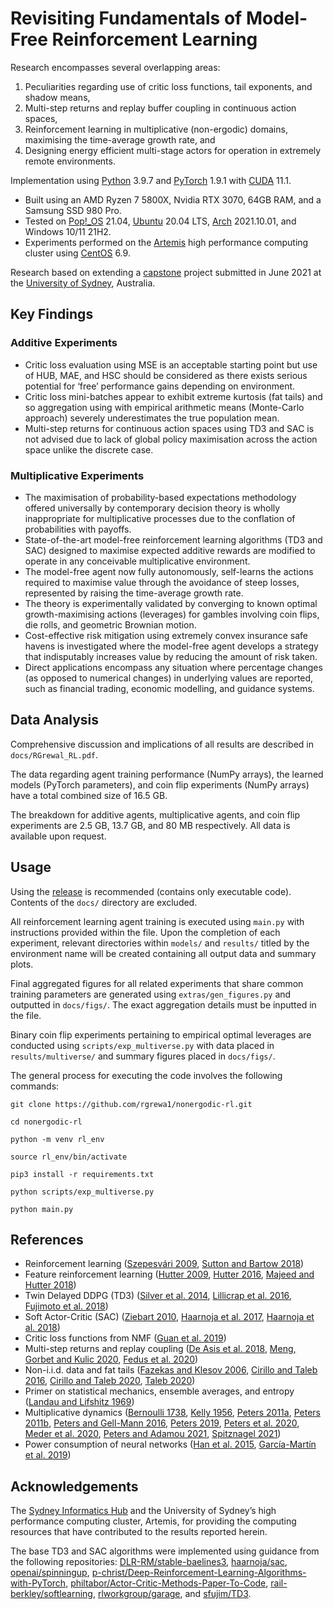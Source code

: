 # Revisiting Fundamentals of Model-Free Reinforcement Learning

Research encompasses several overlapping areas: 
1. Peculiarities regarding use of critic loss functions, tail exponents, and shadow means,
2. Multi-step returns and replay buffer coupling in continuous action spaces,
3. Reinforcement learning in multiplicative (non-ergodic) domains, maximising the time-average growth rate, and
4. Designing energy efficient multi-stage actors for operation in extremely remote environments.

Implementation using [Python](https://www.python.org) 3.9.7 and [PyTorch](https://pytorch.org) 1.9.1 with [CUDA](https://developer.nvidia.com/cuda-zone) 11.1. 
- Built using an AMD Ryzen 7 5800X, Nvidia RTX 3070, 64GB RAM, and a Samsung SSD 980 Pro.
- Tested on [Pop!\_OS](https://pop.system76.com) 21.04, [Ubuntu](https://ubuntu.com) 20.04 LTS, [Arch](https://archlinux.org) 2021.10.01, and Windows 10/11 21H2.
- Experiments performed on the [Artemis](https://sydneyuni.atlassian.net/wiki/spaces/RC/pages/1033929078/Artemis+HPC+documentation) high performance computing cluster using [CentOS](https://www.centos.org) 6.9.

Research based on extending a [capstone](https://github.com/rgrewa1/capstone) project submitted in June 2021 at the [University of Sydney](https://www.sydney.edu.au), Australia.

## Key Findings
### Additive Experiments
* Critic loss evaluation using MSE is an acceptable starting point but use of HUB, MAE, and HSC should be considered as there exists serious potential for ‘free’ performance gains depending on environment.
* Critic loss mini-batches appear to exhibit extreme kurtosis (fat tails) and so aggregation using with empirical arithmetic means (Monte-Carlo approach) severely underestimates the true population mean.
* Multi-step returns for continuous action spaces using TD3 and SAC is not advised due to lack of global policy maximisation across the action space unlike the discrete case.

### Multiplicative Experiments
* The maximisation of probability-based expectations methodology offered universally by contemporary decision theory is wholly inappropriate for multiplicative processes due to the conflation of probabilities with payoffs.
*  State-of-the-art model-free reinforcement learning algorithms (TD3 and SAC) designed to maximise expected additive rewards are modified to operate in any conceivable multiplicative environment.  
* The model-free agent now fully autonomously, self-learns the actions required to maximise value through the avoidance of steep losses, represented by raising the time-average growth rate.
* The theory is experimentally validated by converging to known optimal growth-maximising actions (leverages) for gambles involving coin flips, die rolls, and geometric Brownian motion. 
* Cost-effective risk mitigation using extremely convex insurance safe havens is investigated where the model-free agent develops a strategy that indisputably increases value by reducing the amount of risk taken.
* Direct applications encompass any situation where percentage changes (as opposed to numerical changes) in underlying values are reported, such as financial trading, economic modelling, and guidance systems. 

## Data Analysis
Comprehensive discussion and implications of all results are described in `docs/RGrewal_RL.pdf`.

The data regarding agent training performance (NumPy arrays), the learned models (PyTorch parameters), and coin flip experiments (NumPy arrays) have a total combined size of 16.5 GB. 

The breakdown for additive agents, multiplicative agents, and coin flip experiments are 2.5 GB, 13.7 GB, and 80 MB respectively. All data is available upon request.  

## Usage 
Using the [release](https://github.com/rgrewa1/nonergodic-rl/releases) is recommended (contains only executable code). Contents of the `docs/` directory are excluded.

All reinforcement learning agent training is executed using `main.py` with instructions provided within the file. Upon the completion of each experiment, relevant directories within `models/` and `results/` titled by the environment name will be created containing all output data and summary plots. 

Final aggregated figures for all related experiments that share common training parameters are generated using `extras/gen_figures.py` and outputted in `docs/figs/`. The exact aggregation details must be inputted in the file.

Binary coin flip experiments pertaining to empirical optimal leverages are conducted using `scripts/exp_multiverse.py` with data placed in `results/multiverse/` and summary figures placed in `docs/figs/`.

The general process for executing the code involves the following commands:
```commandline
git clone https://github.com/rgrewa1/nonergodic-rl.git

cd nonergodic-rl

python -m venv rl_env

source rl_env/bin/activate

pip3 install -r requirements.txt

python scripts/exp_multiverse.py

python main.py
```

## References
* Reinforcement learning ([Szepesvári 2009](https://sites.ualberta.ca/~szepesva/papers/RLAlgsInMDPs.pdf), [Sutton and Bartow 2018](http://incompleteideas.net/book/RLbook2020.pdf))
* Feature reinforcement learning ([Hutter 2009](https://sciendo.com/downloadpdf/journals/jagi/1/1/article-p3.pdf), [Hutter 2016](https://www.sciencedirect.com/science/article/pii/S0304397516303772), [Majeed and Hutter 2018](https://www.ijcai.org/Proceedings/2018/0353.pdf))
* Twin Delayed DDPG (TD3) ([Silver et al. 2014](http://proceedings.mlr.press/v32/silver14.pdf), [Lillicrap et al. 2016](https://arxiv.org/pdf/1509.02971.pdf), [Fujimoto et al. 2018](https://arxiv.org/pdf/1802.09477.pdf))
* Soft Actor-Critic (SAC) ([Ziebart 2010](https://www.cs.cmu.edu/~bziebart/publications/thesis-bziebart.pdf), [Haarnoja et al. 2017](http://proceedings.mlr.press/v70/haarnoja17a/haarnoja17a-supp.pdf), [Haarnoja et al. 2018](https://arxiv.org/pdf/1812.05905.pdf))
* Critic loss functions from NMF ([Guan et al. 2019](https://arxiv.org/pdf/1906.00495.pdf))
* Multi-step returns and replay coupling ([De Asis et al. 2018](https://www.aaai.org/ocs/index.php/AAAI/AAAI18/paper/view/16294/16593), [Meng, Gorbet and Kulic 2020](https://arxiv.org/pdf/2006.12692.pdf), [Fedus et al. 2020](https://arxiv.org/pdf/2007.06700.pdf))
* Non-i.i.d. data and fat tails ([Fazekas and Klesov 2006](https://epubs.siam.org/doi/pdf/10.1137/S0040585X97978385), [Cirillo and Taleb 2016](https://www.tandfonline.com/doi/pdf/10.1080/14697688.2016.1162908?needAccess=true), [Cirillo and Taleb 2020](https://www.nature.com/articles/s41567-020-0921-x.pdf), [Taleb 2020](https://arxiv.org/ftp/arxiv/papers/2001/2001.10488.pdf))
* Primer on statistical mechanics, ensemble averages, and entropy ([Landau and Lifshitz 1969](https://archive.org/details/ost-physics-landaulifshitz-statisticalphysics))
* Multiplicative dynamics ([Bernoulli 1738](http://risk.garven.com/wp-content/uploads/2013/09/St.-Petersburg-Paradox-Paper.pdf), [Kelly 1956](https://cpb-us-w2.wpmucdn.com/u.osu.edu/dist/7/36891/files/2017/07/Kelly1956-1uwz47o.pdf), [Peters 2011a](https://www.tandfonline.com/doi/pdf/10.1080/14697688.2010.513338?needAccess=true), [Peters 2011b](https://royalsocietypublishing.org/doi/pdf/10.1098/rsta.2011.0065), [Peters and Gell-Mann 2016](https://aip.scitation.org/doi/pdf/10.1063/1.4940236), [Peters 2019](https://www.nature.com/articles/s41567-019-0732-0.pdf), [Peters et al. 2020](https://arxiv.org/ftp/arxiv/papers/2005/2005.00056.pdf), [Meder et al. 2020](https://arxiv.org/ftp/arxiv/papers/1906/1906.04652.pdf), [Peters and Adamou 2021](https://arxiv.org/pdf/1801.03680.pdf), [Spitznagel 2021](https://www.wiley.com/en-us/Safe+Haven%3A+Investing+for+Financial+Storms-p-9781119401797))
* Power consumption of neural networks ([Han et al. 2015](https://proceedings.neurips.cc/paper/2015/file/ae0eb3eed39d2bcef4622b2499a05fe6-Paper.pdf), [García-Martín et al. 2019](https://www.sciencedirect.com/science/article/pii/S0743731518308773))

## Acknowledgements
The [Sydney Informatics Hub](https://www.sydney.edu.au/research/facilities/sydney-informatics-hub.html) and the University of Sydney’s high performance computing cluster, Artemis, for providing the computing resources that have contributed to the results reported herein.

The base TD3 and SAC algorithms were implemented using guidance from the following repositories: [DLR-RM/stable-baelines3](https://github.com/DLR-RM/stable-baselines3), [haarnoja/sac](https://github.com/haarnoja/sac), [openai/spinningup](https://github.com/openai/spinningup), [p-christ/Deep-Reinforcement-Learning-Algorithms-with-PyTorch](https://github.com/p-christ/Deep-Reinforcement-Learning-Algorithms-with-PyTorch), [philtabor/Actor-Critic-Methods-Paper-To-Code](https://github.com/philtabor/Actor-Critic-Methods-Paper-To-Code), [rail-berkley/softlearning](https://github.com/rail-berkeley/softlearning), [rlworkgroup/garage](https://github.com/rlworkgroup/garage), and [sfujim/TD3](https://github.com/sfujim/TD3/).
